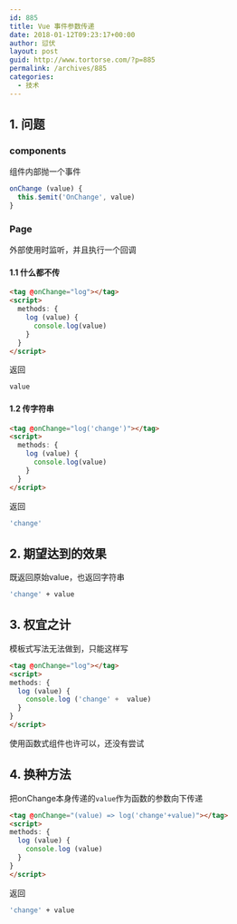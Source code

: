 ```yaml
---
id: 885
title: Vue 事件参数传递
date: 2018-01-12T09:23:17+00:00
author: 愆伏
layout: post
guid: http://www.tortorse.com/?p=885
permalink: /archives/885
categories:
  - 技术
---
```

## 1.  问题

### components

组件内部抛一个事件

```javascript
onChange (value) {
  this.$emit('OnChange', value)
}
```

### Page

外部使用时监听，并且执行一个回调

#### 1.1 什么都不传

```html
<tag @onChange="log"></tag>
<script>
  methods: {
    log (value) {
      console.log(value)
    }
  }
</script>
```

返回

```bash
value
```

#### 1.2  传字符串

```html
<tag @onChange="log('change')"></tag>
<script>
  methods: {
    log (value) {
      console.log(value)
    }
  }
</script>
```

返回

```bash
'change'
```

## 2. 期望达到的效果

既返回原始value，也返回字符串

```bash
'change' + value
```

## 3. 权宜之计

模板式写法无法做到，只能这样写

```html
<tag @onChange="log"></tag>
<script>
methods: {
  log (value) {
    console.log ('change' +  value)
  }
}
</script>
```

使用函数式组件也许可以，还没有尝试

## 4. 换种方法

把onChange本身传递的`value`作为函数的参数向下传递
```html
<tag @onChange="(value) => log('change'+value)"></tag>
<script>
methods: {
  log (value) {
    console.log (value)
  }
}
</script>
```

返回

```bash
'change' + value
```
